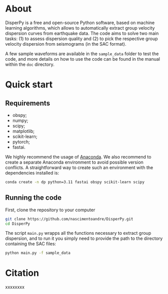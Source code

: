 # About

DisperPy is a free and open-source Python software, based on machine learning
algorithms, which allows to automatically extract group velocity dispersion curves
from earthquake data. The code aims to solve two main tasks: (1) to assess
dispersion quality and (2) to pick the respective group velocity dispersion
from seismograms (in the SAC format).

A few sample waveforms are available in the `sample_data` folder to test the
code, and more details on how to use the code can be found in the manual within
the `doc` directory.

# Quick start

## Requirements

- obspy;
- numpy;
- scipy;
- matplotlib;
- scikit-learn;
- pytorch;
- fastai.

We highly recommend the usage of
[Anaconda](https://www.anaconda.com/docs/main). We also recommend to create a
separate Anaconda environment to avoid possible version conflicts. A
straightforward way to create such an environment with the dependencies
installed is:

```sh
conda create -n dp python=3.11 fastai obspy scikit-learn scipy
```

## Running the code

First, clone the repository to your computer

```sh
git clone https://github.com/nascimentoandre/DisperPy.git
cd DisperPy
```

The script `main.py` wrapps all the functions necessary to extract group
dispersion, and to run it you simply need to provide the path to the directory
containing the SAC files:

```sh
python main.py -f sample_data
```

# Citation

xxxxxxxx
